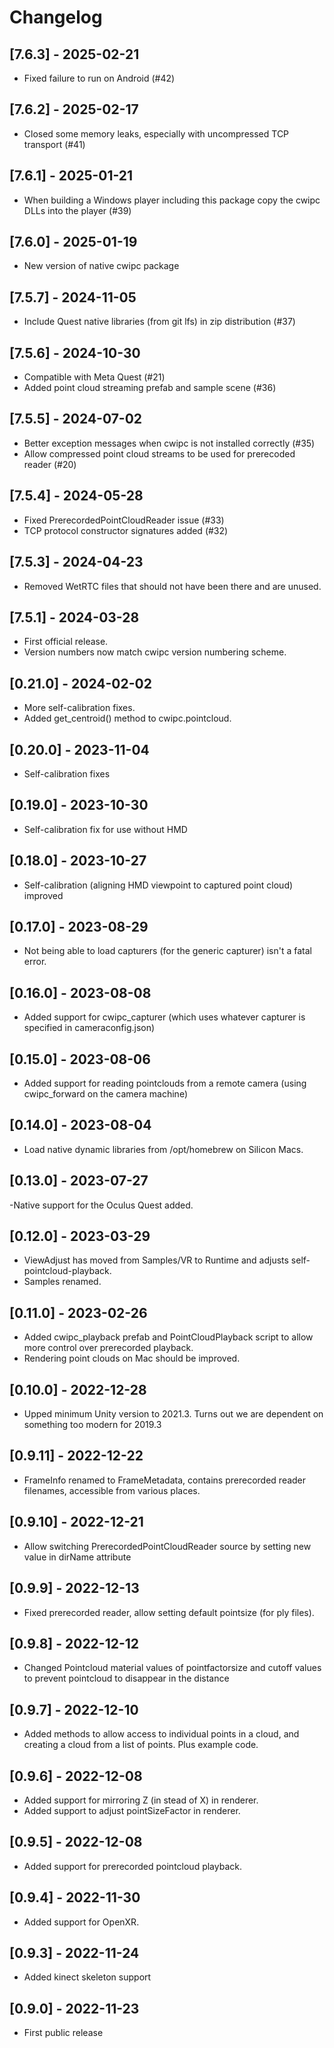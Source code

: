 # Changelog

## [7.6.3] - 2025-02-21

- Fixed failure to run on Android (#42)

## [7.6.2] - 2025-02-17

- Closed some memory leaks, especially with uncompressed TCP transport (#41)

## [7.6.1] - 2025-01-21

- When building a Windows player including this package copy the cwipc DLLs into the player (#39)

## [7.6.0] - 2025-01-19

- New version of native cwipc package

## [7.5.7] - 2024-11-05

- Include Quest native libraries (from git lfs) in zip distribution (#37)

## [7.5.6] - 2024-10-30

- Compatible with Meta Quest (#21)
- Added point cloud streaming prefab and sample scene (#36)

## [7.5.5] - 2024-07-02

- Better exception messages when cwipc is not installed correctly (#35)
- Allow compressed point cloud streams to be used for prerecoded reader (#20)

## [7.5.4] - 2024-05-28

- Fixed PrerecordedPointCloudReader issue (#33)
- TCP protocol constructor signatures added (#32)

## [7.5.3] - 2024-04-23

- Removed WetRTC files that should not have been there and are unused.

## [7.5.1] - 2024-03-28

- First official release.
- Version numbers now match cwipc version numbering scheme.

## [0.21.0] - 2024-02-02

- More self-calibration fixes.
- Added get_centroid() method to cwipc.pointcloud.

## [0.20.0] - 2023-11-04

- Self-calibration fixes

## [0.19.0] - 2023-10-30

- Self-calibration fix for use without HMD 

## [0.18.0] - 2023-10-27

- Self-calibration (aligning HMD viewpoint to captured point cloud) improved 

## [0.17.0] - 2023-08-29

- Not being able to load capturers (for the generic capturer) isn't a fatal error.

## [0.16.0] - 2023-08-08

- Added support for cwipc_capturer (which uses whatever capturer is specified in cameraconfig.json)

## [0.15.0] - 2023-08-06

- Added support for reading pointclouds from a remote camera (using cwipc_forward on the camera machine)

## [0.14.0] - 2023-08-04

- Load native dynamic libraries from /opt/homebrew on Silicon Macs.

## [0.13.0] - 2023-07-27

-Native support for the Oculus Quest added.


## [0.12.0] - 2023-03-29

- ViewAdjust has moved from Samples/VR to Runtime and adjusts self-pointcloud-playback.
- Samples renamed.

## [0.11.0] - 2023-02-26

- Added cwipc\_playback prefab and PointCloudPlayback script to allow more control over prerecorded playback.
- Rendering point clouds on Mac should be improved.

## [0.10.0] - 2022-12-28

- Upped minimum Unity version to 2021.3. Turns out we are dependent on something too modern for 2019.3

## [0.9.11] - 2022-12-22

- FrameInfo renamed to FrameMetadata, contains prerecorded reader filenames, accessible from various places.

## [0.9.10] - 2022-12-21

- Allow switching PrerecordedPointCloudReader source by setting new value in dirName attribute

## [0.9.9] - 2022-12-13

- Fixed prerecorded reader, allow setting default pointsize (for ply files).

## [0.9.8] - 2022-12-12

- Changed Pointcloud material values of pointfactorsize and cutoff values to prevent pointcloud to disappear in the distance

## [0.9.7] - 2022-12-10

- Added methods to allow access to individual points in a cloud, and creating a cloud from a list of points. Plus example code.

## [0.9.6] - 2022-12-08

- Added support for mirroring Z (in stead of X) in renderer.
- Added support to adjust pointSizeFactor in renderer.

## [0.9.5] - 2022-12-08

- Added support for prerecorded pointcloud playback.

## [0.9.4] - 2022-11-30

- Added support for OpenXR.

## [0.9.3] - 2022-11-24

- Added kinect skeleton support

## [0.9.0] - 2022-11-23

- First public release
